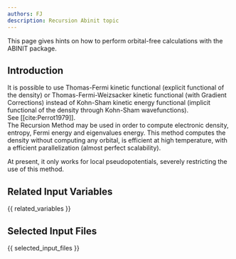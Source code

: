 ```yaml
---
authors: FJ
description: Recursion Abinit topic
---
```

<!--
This file is automatically generated by mksite.py. All changes will be lost.
Change the input yaml files or the python code
-->

This page gives hints on how to perform orbital-free calculations with the ABINIT package.

## Introduction

It is possible to use Thomas-Fermi kinetic functional (explicit functional of
the density) or Thomas-Fermi-Weizsacker kinetic functional (with Gradient
Corrections) instead of Kohn-Sham kinetic energy functional (implicit
functional of the density through Kohn-Sham wavefunctions).  
See [[cite:Perrot1979]].  
The Recursion Method may be used in order to compute electronic density,
entropy, Fermi energy and eigenvalues energy. This method computes the density
without computing any orbital, is efficient at high temperature, with a
efficient parallelization (almost perfect scalability).

At present, it only works for local pseudopotentials, severely restricting the
use of this method.



## Related Input Variables

{{ related_variables }}

## Selected Input Files

{{ selected_input_files }}

